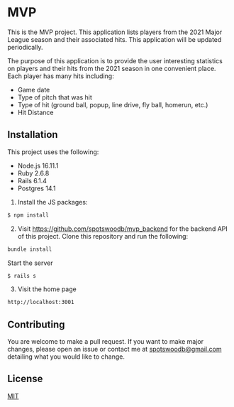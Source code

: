 # MVP
This is the MVP project. This application lists players from the 2021 Major League season and their associated hits. This application will be updated periodically.

The purpose of this application is to provide the user interesting statistics on players and their hits from the 2021 season in one convenient place. Each player has many hits including:
- Game date
- Type of pitch that was hit
- Type of hit (ground ball, popup, line drive, fly ball, homerun, etc.)
- Hit Distance

## Installation
This project uses the following:
- Node.js 16.11.1
- Ruby 2.6.8
- Rails 6.1.4
- Postgres 14.1

1) Install the JS packages:
```bash
$ npm install
```

2) Visit https://github.com/spotswoodb/mvp_backend for the backend API of this project. Clone this repository and run the following:
```bash
bundle install
```

Start the server
```bash
$ rails s
```

3) Visit the home page
```bash
http://localhost:3001
```

## Contributing
You are welcome to make a pull request. If you want to make major changes, please open an issue or contact me at spotswoodb@gmail.com detailing what you would like to change.

## License
[MIT](https://choosealicense.com/licenses/mit/)


